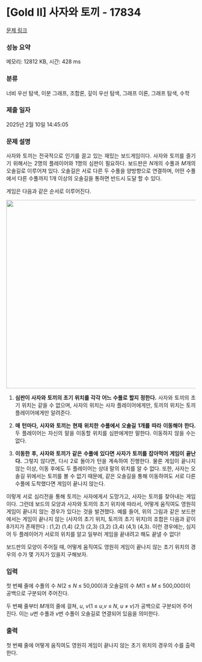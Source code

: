 # [Gold II] 사자와 토끼 - 17834 

[문제 링크](https://www.acmicpc.net/problem/17834) 

### 성능 요약

메모리: 12812 KB, 시간: 428 ms

### 분류

너비 우선 탐색, 이분 그래프, 조합론, 깊이 우선 탐색, 그래프 이론, 그래프 탐색, 수학

### 제출 일자

2025년 2월 10일 14:45:05

### 문제 설명

<p style="text-align: justify;">사자와 토끼는 전국적으로 인기를 끌고 있는 재밌는 보드게임이다. 사자와 토끼를 즐기기 위해서는 2명의 플레이어와 1명의 심판이 필요하다. 보드판은 <em>N</em>개의 수풀과 <em>M</em>개의 오솔길로 이루어져 있다. 오솔길은 서로 다른 두 수풀을 양방향으로 연결하며, 어떤 수풀에서 다른 수풀까지 1개 이상의 오솔길을 통하면 반드시 도달 할 수 있다.</p>

<p style="text-align: justify;">게임은 다음과 같은 순서로 이루어진다.</p>

<p style="text-align: center;"><img alt="" src="https://upload.acmicpc.net/526bc2c8-bf4b-4b1b-85ab-c1e0c7bf468b/-/preview/" style="width: 700px; height: 500px;">  </p>

<ol>
	<li>
	<p style="text-align: justify;"><strong>심판이 사자와 토끼의 초기 위치를 각각 어느 수풀로 할지 정한다.</strong> 사자와 토끼의 초기 위치는 같을 수 없으며, 사자의 위치는 사자 플레이어에게만, 토끼의 위치는 토끼 플레이어에게만 알려준다.</p>
	</li>
	<li>
	<p style="text-align: justify;"><strong>매 턴마다, 사자와 토끼는 현재 위치한 수풀에서 오솔길 1개를 따라 이동해야 한다.</strong> 두 플레이어는 자신의 말을 이동할 위치를 심판에게만 말한다. 이동하지 않을 수는 없다.</p>
	</li>
	<li>
	<p style="text-align: justify;"><strong>이동한 후, 사자와 토끼가 같은 수풀에 있다면 사자가 토끼를 잡아먹어 게임이 끝난다.</strong> 그렇지 않다면, 다시 2로 돌아가 턴을 계속하여 진행한다. 물론 게임이 끝나지 않는 이상, 이동 후에도 두 플레이어는 상대 말의 위치를 알 수 없다. 또한, 사자는 오솔길 위에서는 토끼를 볼 수 없기 때문에, 같은 오솔길을 통해 이동하여도 서로 다른 수풀에 도착했다면 게임이 끝나지 않는다.</p>
	</li>
</ol>

<p style="text-align: justify;">이렇게 서로 심리전을 통해 토끼는 사자에게서 도망가고, 사자는 토끼를 찾아내는 게임이다. 그런데 보드의 모양과 사자와 토끼의 초기 위치에 따라서, 어떻게 움직여도 영원히 게임이 끝나지 않는 경우가 있다는 것을 발견했다. 예를 들어, 위의 그림과 같은 보드판에서는 게임이 끝나지 않는 (사자의 초기 위치, 토끼의 초기 위치)의 조합은 다음과 같이 8가지가 존재한다 : (1,2) (1,4) (2,1) (2,3) (3,2) (3,4) (4,1) (4,3). 이런 경우에는, 심지어 두 플레이어가 서로의 위치를 알고 일부러 게임을 끝내려고 해도 끝낼 수 없다!</p>

<p style="text-align: justify;">보드판의 모양이 주어질 때, 어떻게 움직여도 영원히 게임이 끝나지 않는 초기 위치의 경우의 수가 몇 가지가 있을지 구해보자.</p>

### 입력 

 <p>첫 번째 줄에 수풀의 수 <em>N</em>(2 ≤ <em>N</em> ≤ 50,000)과 오솔길의 수 <em>M</em>(1 ≤ <em>M</em> ≤ 500,000)이 공백으로 구분되어 주어진다.</p>

<p>두 번째 줄부터 <em>M</em>개의 줄에 걸쳐, <em>u</em>, <em>v</em>(1 ≤ <em>u</em>,<em>v</em> ≤ <em>N</em>, <em>u </em>≠ <em>v</em>)가 공백으로 구분되어 주어진다. 이는 <em>u</em>번 수풀과 <em>v</em>번 수풀이 오솔길로 연결되어 있음을 의미한다.</p>

### 출력 

 <p>첫 번째 줄에 어떻게 움직여도 영원히 게임이 끝나지 않는 초기 위치의 경우의 수를 출력한다.</p>

